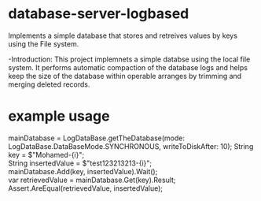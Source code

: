 # database-server-logbased
Implements a simple database that stores and retreives values by keys using the File system.

-Introduction:
This project implemnets a simple databse using the local file system. It performs automatic compaction of the database logs and helps keep the size of the database within operable arranges by trimming and merging deleted records.

# example usage
mainDatabase = LogDataBase.getTheDatabase(mode: LogDataBase.DataBaseMode.SYNCHRONOUS, writeToDiskAfter: 10);
String key = $"Mohamed-{i}"; <br/>
String insertedValue = $"test123213213-{i}"; <br/>
mainDatabase.Add(key, insertedValue).Wait(); <br/>
var retrievedValue = mainDatabase.Get(key).Result; <br/>
Assert.AreEqual(retrievedValue, insertedValue); <br/>

